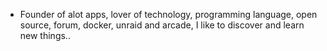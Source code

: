 - Founder of alot apps, lover of technology, programming language, open source, forum, docker, unraid and arcade, I like to discover and learn new things..
  <br>



















































































































































































































































































































































































































































































































































































































































































































































































































































































































































































































































































































































































































































































































































































































































































































































































































































































































































































































































































